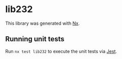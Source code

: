 # lib232

This library was generated with [Nx](https://nx.dev).

## Running unit tests

Run `nx test lib232` to execute the unit tests via [Jest](https://jestjs.io).
